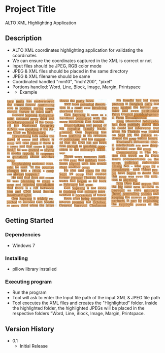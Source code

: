 # Project Title

ALTO XML Highlighting Application

## Description

* ALTO XML coordinates highlighting application for validating the coordinates
* We can ensure the coordinates captured in the XML is correct or not
* Input files should be JPEG, RGB color mode
* JPEG & XML files should be placed in the same directory
* JPEG & XML filename should be same
* Coordinated handled "mm10", "inch1200", "pixel"
* Portions handled: Word, Line, Block, Image, Margin, Printspace
* * Example
<p><img src="https://github.com/Rajasekaran85/ALTO-XML-highlighting-Application/blob/main/example.png"/></p>

## Getting Started

### Dependencies

* Windows 7

### Installing

* pillow library installed

### Executing program

* Run the program
* Tool will ask to enter the Input file path of the input XML & JPEG file path
* Tool executes the XML files and creates the "Highlighted" folder. Inside the highlighted folder, the highlighted JPEGs will be placed in the respective folders "Word, Line, Block, Image, Margin, Printspace.

## Version History

* 0.1
    * Initial Release
